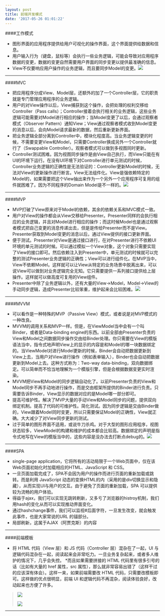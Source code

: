 ```yaml
---
layout: post
title: 前端开发模式
date: '2017-05-26 01:01:22'
---
```


####工作模式
* 图形界面的应用程序提供给用户可视化的操作界面，这个界面提供给数据和信息。
* 用户输入行为（键盘，鼠标等）会执行一些业务逻辑，可能会导致对应用程序数据的变更，数据的变更自然需要用户界面的同步变更以提供最准确的信息。
* View不仅要响应用户操作的业务逻辑，而且要同步Model的变更。![](/assets/images/2017/M1.jpg)

---
####MVC
* 把应用程序分成View、Model层，还额外的加了一个Controller层，它的职责就是专门管理应用程序的业务逻辑。
* 用户的对View操作以后，View捕获到这个操作，会把处理的权利交移给Controller（Pass calls）；Controller接着会执行相关的业务逻辑，这些业务逻辑可能需要对Model进行相应的操作；当Model变更了以后，会通过观察者模式（Observer Pattern）通知View；View通过观察者模式收到Model变更的消息以后，会向Model请求最新的数据，然后重新更新界面。
 * 把业务逻辑全部分离到Controller中，模块化程度高。当业务逻辑变更的时候，不需要变更View和Model，只需要Controller换成另外一个Controller就行了（Swappable Controller）。观察者模式可以做到多视图同时更新。
 * Controller测试困难。因为视图同步操作是由View自己执行，而View只能在有UI的环境下运行。在没有UI环境下对Controller进行单元测试的时候，Controller业务逻辑的正确性是无法验证的：Controller更新Model的时候，无法对View的更新操作进行断言。View无法组件化。View是强依赖特定的Model的，如果需要把这个View抽出来作为一个另外一个应用程序可复用的组件就困难了。因为不同程序的Domain Model是不一样的。![](/assets/images/2017/M2.jpg)

---
####MVP
* MVP打破了View原来对于Model的依赖，其余的依赖关系和MVC模式一致。
* 用户对View的操作都会从View交移给Presenter。Presenter同样的会执行相应的业务逻辑，并且对Model进行相应的操作；而这时候Model也是通过观察者模式把自己变更的消息传递出去，但是是传给Presenter而不是View。Presenter获取到Model变更的消息以后，通过View提供的接口更新界面。
 * 便于测试。Presenter对View是通过接口进行，在对Presenter进行不依赖UI环境的单元测试的时候。可以通过模拟一个View对象，这个对象只需要实现了View的接口即可。然后依赖注入到Presenter中，单元测试的时候就可以完整的测试Presenter业务逻辑的正确性；View可以进行组件化。在MVP当中，View不依赖Model。这样就可以让View从特定的业务场景中脱离出来，可以说View可以做到对业务逻辑完全无知。它只需要提供一系列接口提供给上层操作。这样就可以做高度可复用的View组件。
 * Presenter中除了业务逻辑以外，还有大量的View->Model，Model->View的手动同步逻辑，造成Presenter比较笨重，维护起来会比较困难。![](/assets/images/2017/M3.jpg)

---
####MVVM
* 可以看作是一种特殊的MVP（Passive View）模式，或者说是对MVP模式的一种改良。
 * MVVM的调用关系和MVP一样。但是，在ViewModel当中会有一个叫Binder，或者是Data-binding engine的东西。以前全部由Presenter负责的View和Model之间数据同步操作交由给Binder处理。你只需要在View的模版语法当中，指令式地声明View上的显示的内容是和Model的哪一块数据绑定的。当ViewModel对进行Model更新的时候，Binder会自动把数据更新到View上去，当用户对View进行操作（例如表单输入），Binder也会自动把数据更新到Model上去。这种方式称为：Two-way data-binding，双向数据绑定。可以简单而不恰当地理解为一个模版引擎，但是会根据数据变更实时渲染。
 * MVVM把View和Model的同步逻辑自动化了。以前Presenter负责的View和Model同步不再手动地进行操作，而是交由框架所提供的Binder进行负责。只需要告诉Binder，View显示的数据对应的是Model哪一部分即可。
 * 提高可维护性。解决了MVP大量的手动View和Model同步的问题，提供双向绑定机制。提高了代码的可维护性。简化测试。因为同步逻辑是交由Binder做的，View跟着Model同时变更，所以只需要保证Model的正确性，View就正确。大大减少了对View同步更新的测试。
 * 过于简单的图形界面不适用，或说牛刀杀鸡。对于大型的图形应用程序，视图状态较多，ViewModel的构建和维护的成本都会比较高。数据绑定的声明是指令式地写在View的模版当中的，这些内容是没办法去打断点debug的。![](/assets/images/2017/M4.jpg)

---
####SPA
* single-page application，它将所有的活动局限于一个Web页面中，仅在该Web页面初始化时加载相应的HTML、JavaScript 和 CSS。
* 一旦页面加载完成了，SPA不会因为用户的操作而进行页面的重新加载或跳转。而是利用 JavaScript 动态的变换HTML的内（采用的是div切换显示和隐藏），从而实现UI与用户的交互。由于避免了页面的重新加载，SPA 可以提供较为流畅的用户体验。
* 得益于ajax，我们可以实现无跳转刷新，又多亏了浏览器的histroy机制，我们用hash的变化从而可以实现推动界面变化。
 * 通过hashchange事件，我们可以监视#后面字符，一旦发生改变，就会触发此事件，也是大家常说的URL 的锚部分。
 * 局部刷新，这属于AJAX（阿贾克斯）的内容

---
####前端模板
* 将 HTML 代码（View 层）和 JS 代码（Controller 层）混杂在了一起，UI 与逻辑代码混杂在一起，阅读起来会非常吃力。一旦业务复杂起来，或者多人维护的情况下，几乎会失控。
*而且如果需要拼接的 HTML 代码里有很多引号的话（比如有大量的 href 属性，src 属性），那么就非常容易出错了（这样干过的应该深有体会）。这样一来，如果前端需要改 HTML 代码，只需要改模板即可。这样做的优点很明显，前端 UI 和逻辑代码不再混杂，阅读体验良好，改动起来也方便了许多。
> ![](/assets/images/2017/M5.jpg)
>
> ![](/assets/images/2017/m6.jpg)

---
  
